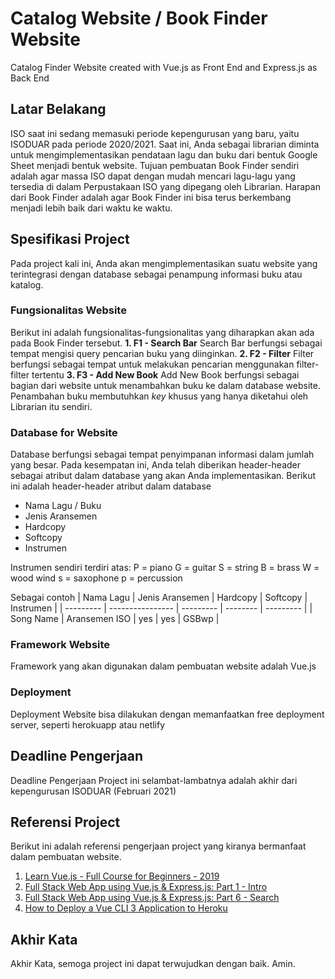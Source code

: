 # Catalog Website / Book Finder Website
Catalog Finder Website created with Vue.js as Front End and Express.js as Back End

## Latar Belakang
ISO saat ini sedang memasuki periode kepengurusan yang baru, yaitu ISODUAR pada periode 2020/2021. Saat ini, Anda sebagai librarian
diminta untuk mengimplementasikan pendataan lagu dan buku dari bentuk Google Sheet menjadi bentuk website. Tujuan pembuatan Book Finder sendiri
adalah agar massa ISO dapat dengan mudah mencari lagu-lagu yang tersedia di dalam Perpustakaan ISO yang dipegang oleh Librarian. Harapan dari Book Finder
adalah agar Book Finder ini bisa terus berkembang menjadi lebih baik dari waktu ke waktu.

## Spesifikasi Project
Pada project kali ini, Anda akan mengimplementasikan suatu website yang terintegrasi dengan database sebagai penampung informasi buku atau katalog.

### Fungsionalitas Website
Berikut ini adalah fungsionalitas-fungsionalitas yang diharapkan akan ada pada Book Finder tersebut.
<b>1. F1 - Search Bar</b>
Search Bar berfungsi sebagai tempat mengisi query pencarian buku yang diinginkan.
<b>2. F2 - Filter</b>
Filter berfungsi sebagai tempat untuk melakukan pencarian menggunakan filter-filter tertentu
<b>3. F3 - Add New Book</b>
Add New Book berfungsi sebagai bagian dari website untuk menambahkan buku ke dalam database website.
Penambahan buku membutuhkan *key* khusus yang hanya diketahui oleh Librarian itu sendiri.

### Database for Website
Database berfungsi sebagai tempat penyimpanan informasi dalam jumlah yang besar. Pada kesempatan ini, Anda telah diberikan header-header sebagai atribut dalam database
yang akan Anda implementasikan. Berikut ini adalah header-header atribut dalam database
- Nama Lagu / Buku
- Jenis Aransemen
- Hardcopy
- Softcopy
- Instrumen

Instrumen sendiri terdiri atas:
P = piano
G = guitar
S = string
B = brass
W = wood wind
s = saxophone
p = percussion

Sebagai contoh
| Nama Lagu | Jenis Aransemen  | Hardcopy  | Softcopy | Instrumen |
| --------- | ---------------- | --------- | -------- | --------- |
| Song Name | Aransemen ISO    | yes       | yes      | GSBwp     |

### Framework Website
Framework yang akan digunakan dalam pembuatan website adalah Vue.js

### Deployment
Deployment Website bisa dilakukan dengan memanfaatkan free deployment server, seperti herokuapp atau netlify

## Deadline Pengerjaan
Deadline Pengerjaan Project ini selambat-lambatnya adalah akhir dari kepengurusan ISODUAR (Februari 2021)

## Referensi Project
Berikut ini adalah referensi pengerjaan project yang kiranya bermanfaat dalam pembuatan website.
1. [Learn Vue.js - Full Course for Beginners - 2019](https://www.youtube.com/watch?v=4deVCNJq3qc)
2. [Full Stack Web App using Vue.js & Express.js: Part 1 - Intro](https://www.youtube.com/watch?v=Fa4cRMaTDUI)
3. [Full Stack Web App using Vue.js & Express.js: Part 6 - Search](https://www.youtube.com/watch?v=ipYlztBRpp0)
3. [How to Deploy a Vue CLI 3 Application to Heroku](https://www.youtube.com/watch?v=yfW9knTBR90)

## Akhir Kata
Akhir Kata, semoga project ini dapat terwujudkan dengan baik. Amin.
